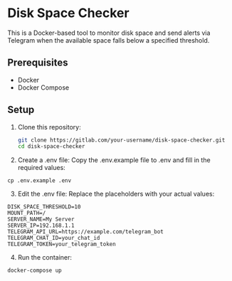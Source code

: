 # Disk Space Checker

This is a Docker-based tool to monitor disk space and send alerts via Telegram when the available space falls below a specified threshold.

## Prerequisites

- Docker
- Docker Compose

## Setup

1. Clone this repository:
   ```bash
   git clone https://gitlab.com/your-username/disk-space-checker.git
   cd disk-space-checker


2. Create a .env file:
Copy the .env.example file to .env and fill in the required values:

```
cp .env.example .env

```

3. Edit the .env file:
Replace the placeholders with your actual values:

```
DISK_SPACE_THRESHOLD=10
MOUNT_PATH=/
SERVER_NAME=My Server
SERVER_IP=192.168.1.1
TELEGRAM_API_URL=https://example.com/telegram_bot
TELEGRAM_CHAT_ID=your_chat_id
TELEGRAM_TOKEN=your_telegram_token
```

4. Run the container:

```
docker-compose up

```

